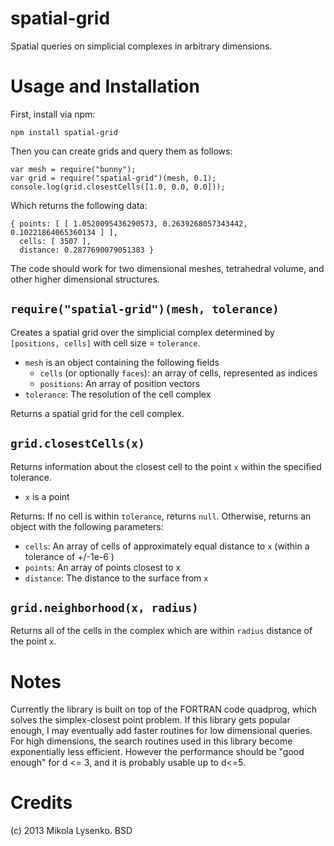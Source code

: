spatial-grid
============
Spatial queries on simplicial complexes in arbitrary dimensions.

Usage and Installation
======================
First, install via npm:

    npm install spatial-grid
    
Then you can create grids and query them as follows:

    var mesh = require("bunny");
    var grid = require("spatial-grid")(mesh, 0.1);
    console.log(grid.closestCells([1.0, 0.0, 0.0]));
    
Which returns the following data:

    { points: [ [ 1.0520095436290573, 0.2639268057343442, 0.10221864065360134 ] ],
      cells: [ 3507 ],
      distance: 0.2877690079051383 }

The code should work for two dimensional meshes, tetrahedral volume, and other higher dimensional structures.

`require("spatial-grid")(mesh, tolerance)`
-----------------------------------------
Creates a spatial grid over the simplicial complex determined by `[positions, cells]` with cell size = `tolerance`.

* `mesh` is an object containing the following fields
    + `cells` (or optionally `faces`): an array of cells, represented as indices
    + `positions`: An array of position vectors
* `tolerance`: The resolution of the cell complex

Returns a spatial grid for the cell complex.

`grid.closestCells(x)`
---------------------
Returns information about the closest cell to the point `x` within the specified tolerance.

* `x` is a point

Returns: If no cell is within `tolerance`, returns `null`.  Otherwise, returns an object with the following parameters:

* `cells`: An array of cells of approximately equal distance to `x` (within a tolerance of +/-1e-6 )
* `points`: An array of points closest to x
* `distance`: The distance to the surface from `x`

`grid.neighborhood(x, radius)`
------------------------------
Returns all of the cells in the complex which are within `radius` distance of the point `x`.


Notes
=====
Currently the library is built on top of the FORTRAN code quadprog, which solves the simplex-closest point problem.  If this library gets popular enough, I may eventually add faster routines for low dimensional queries.  For high dimensions, the search routines used in this library become exponentially less efficient.  However the performance should be "good enough" for d <= 3, and it is probably usable up to d<=5.

Credits
=======
(c) 2013 Mikola Lysenko. BSD
